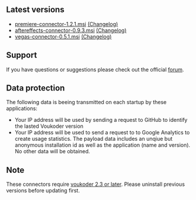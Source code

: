 ## Latest versions
- [premiere-connector-1.2.1.msi](premiere/premiere-connector-1.2.1.msi?raw=true) [(Changelog)](premiere/README.md)
- [aftereffects-connector-0.9.3.msi](aftereffects/aftereffects-connector-0.9.3.msi?raw=true) [(Changelog)](aftereffects/README.md)
- [vegas-connector-0.5.1.msi](vegas/vegas-connector-0.5.1.msi?raw=true) [(Changelog)](vegas/README.md)

## Support
If you have questions or suggestions please check out the official [forum](https://www.voukoder.org/forum/).

## Data protection
The following data is beeing transmitted on each startup by these applications:
- Your IP address will be used by sending a request to GitHub to identify the lasted Voukoder version
- Your IP address will be used to send a request to to Google Analytics to create usage statistics. The payload data includes an unqiue but anonymous installation id as well as the application (name and version).
No other data will be obtained.

## Note
These connectors require [voukoder 2.3 or later](https://github.com/Vouk/voukoder/releases). Please uninstall previous versions before updating first.
